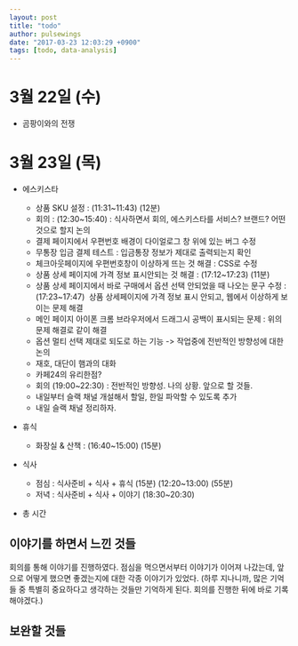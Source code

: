 ```yaml
---
layout: post
title: "todo"
author: pulsewings
date: "2017-03-23 12:03:29 +0900"
tags: [todo, data-analysis]
---
```



# 3월 22일 (수)
- 곰팡이와의 전쟁

# 3월 23일 (목)

- 에스키스타
  - 상품 SKU 설정 : (11:31~11:43) (12분)
  - 회의 : (12:30~15:40) : 식사하면서 회의, 에스키스타를 서비스? 브랜드? 어떤 것으로 할지 논의
  - 결제 페이지에서 우편번호 배경이 다이얼로그 창 위에 있는 버그 수정
  - 무통장 입금 결제 테스트 : 입금통장 정보가 제대로 출력되는지 확인
  - 체크아웃페이지에 우편번호창이 이상하게 뜨는 것 해결 : CSS로 수정
  - 상품 상세 페이지에 가격 정보 표시안되는 것 해결 : (17:12~17:23) (11분)
  - 상품 상세 페이지에서 바로 구매에서 옵션 선택 안되었을 때 나오는 문구 수정 : (17:23~17:47)  상품 상세페이지에 가격 정보 표시 안되고, 웹에서 이상하게 보이는 문제 해결
  - 메인 페이지 아이폰 크롬 브라우저에서 드래그시 공백이 표시되는 문제 : 위의 문제 해결로 같이 해결
  - 옵션 멀티 선택 제대로 되도로 하는 기능 -> 작업중에 전반적인 방향성에 대한 논의
  - 재호, 대단이 햄과의 대화
  - 카페24의 유리한점?
  - 회의 (19:00~22:30) : 전반적인 방향성. 나의 상황. 앞으로 할 것들.
  - 내일부터 슬랙 채널 개설해서 할일, 한일 파악할 수 있도록 추가
  - 내일 슬랙 채널 정리하자.

- 휴식
  - 화장실 & 산책 : (16:40~15:00) (15분)

- 식사
  - 점심 : 식사준비 + 식사 + 휴식 (15분) (12:20~13:00) (55분)
  - 저녁 : 식사준비 + 식사 + 이야기 (18:30~20:30)


- 총 시간

## 이야기를 하면서 느낀 것들
회의를 통해 이야기를 진행하였다. 점심을 먹으면서부터 이야기가 이어져 나갔는데, 앞으로 어떻게 했으면 좋겠는지에 대한 각종 이야기가 있었다. (하루 지나니까, 많은 기억들 중 특별히 중요하다고 생각하는 것들만 기억하게 된다. 회의를 진행한 뒤에 바로 기록해야겠다.)

## 보완할 것들
